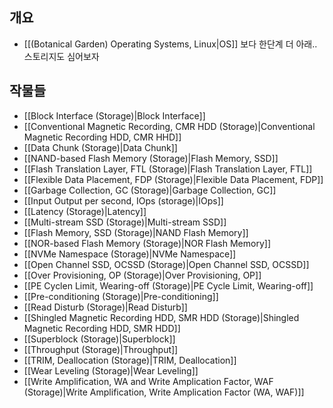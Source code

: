 ## 개요

- [[(Botanical Garden) Operating Systems, Linux|OS]] 보다 한단계 더 아래.. 스토리지도 심어보자

## 작물들

- [[Block Interface (Storage)|Block Interface]]
- [[Conventional Magnetic Recording, CMR HDD (Storage)|Conventional Magnetic Recording HDD, CMR HHD]]
- [[Data Chunk (Storage)|Data Chunk]]
- [[NAND-based Flash Memory (Storage)|Flash Memory, SSD]]
- [[Flash Translation Layer, FTL (Storage)|Flash Translation Layer, FTL]]
- [[Flexible Data Placement, FDP (Storage)|Flexible Data Placement, FDP]]
- [[Garbage Collection, GC (Storage)|Garbage Collection, GC]]
- [[Input Output per second, IOps (storage)|IOps]]
- [[Latency (Storage)|Latency]]
- [[Multi-stream SSD (Storage)|Multi-stream SSD]]
- [[Flash Memory, SSD (Storage)|NAND Flash Memory]]
- [[NOR-based Flash Memory (Storage)|NOR Flash Memory]]
- [[NVMe Namespace (Storage)|NVMe Namespace]]
- [[Open Channel SSD, OCSSD (Storage)|Open Channel SSD, OCSSD]]
- [[Over Provisioning, OP (Storage)|Over Provisioning, OP]]
- [[PE Cyclen Limit, Wearing-off (Storage)|PE Cycle Limit, Wearing-off]]
- [[Pre-conditioning (Storage)|Pre-conditioning]]
- [[Read Disturb (Storage)|Read Disturb]]
- [[Shingled Magnetic Recording HDD, SMR HDD (Storage)|Shingled Magnetic Recording HDD, SMR HDD]]
- [[Superblock (Storage)|Superblock]]
- [[Throughput (Storage)|Throughput]]
- [[TRIM, Deallocation (Storage)|TRIM, Deallocation]]
- [[Wear Leveling (Storage)|Wear Leveling]]
- [[Write Amplification, WA and Write Amplication Factor, WAF (Storage)|Write Amplification, Write Amplication Factor (WA, WAF)]]